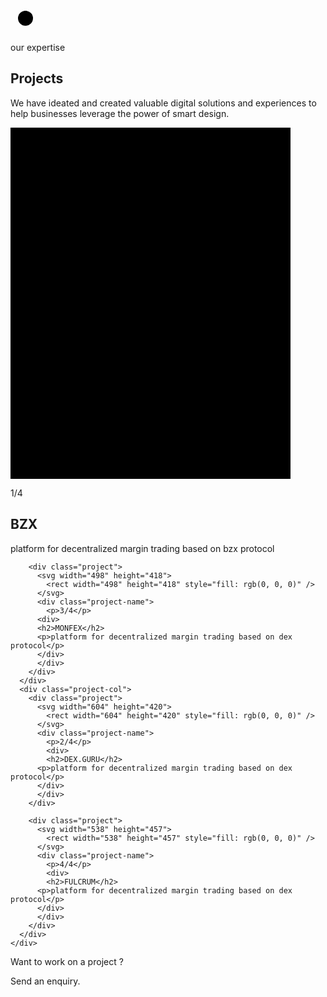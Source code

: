 <section id="projects">
<div class="projects">
  <div class="container">
    <div class="start-conversation">
        <svg height="48" width="48">
            <circle cx="24" cy="24" r="12" fill="black" />
        </svg>
        <p class="h2-text">our expertise</p>
    </div>
    <div class="project-head">
    <div class="project-col-head">
    <h1 class="selected-projects">Projects</h1>
    </div>
    <div class="project-col-head">
    <p>We have ideated and created valuable digital solutions and experiences to help businesses leverage the power of smart design.</p>
    </div>
    </div>
    <div class="project-cols">
      <div class="project-col">
        <div class="project">
          <svg width="448" height="562">
            <rect width="448" height="562" style="fill: rgb(0, 0, 0)" />
          </svg>
          <div class="project-name">
            <p>1/4</p>
            <div> 
              <h2>BZX</h2>
              <p>platform for decentralized margin trading based on bzx protocol</p>
            </div>
          </div>
        </div>

        <div class="project">
          <svg width="498" height="418">
            <rect width="498" height="418" style="fill: rgb(0, 0, 0)" />
          </svg>
          <div class="project-name">
            <p>3/4</p>
          <div>
          <h2>MONFEX</h2>
          <p>platform for decentralized margin trading based on dex protocol</p>
          </div>
          </div>
        </div>
      </div>
      <div class="project-col">
        <div class="project">
          <svg width="604" height="420">
            <rect width="604" height="420" style="fill: rgb(0, 0, 0)" />
          </svg>
          <div class="project-name">
            <p>2/4</p>
            <div>
            <h2>DEX.GURU</h2>
          <p>platform for decentralized margin trading based on dex protocol</p>
          </div>
          </div>
        </div>

        <div class="project">
          <svg width="538" height="457">
            <rect width="538" height="457" style="fill: rgb(0, 0, 0)" />
          </svg>
          <div class="project-name">
            <p>4/4</p>
            <div>
            <h2>FULCRUM</h2>
          <p>platform for decentralized margin trading based on dex protocol</p>
          </div>
          </div>
        </div>
      </div>
    </div>

  </div>
  </div>

  <div class="project-down">
    <div class="container">
      <div class="project-foot-text">
        <div class="h2-text">Want to work on a project ?</div>
        <p>Send an enquiry.</p>
      </div>
    </div>

  </div>
</section>
